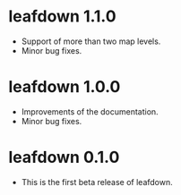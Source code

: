 # leafdown 1.1.0

* Support of more than two map levels.
* Minor bug fixes.

# leafdown 1.0.0

* Improvements of the documentation.
* Minor bug fixes.


# leafdown 0.1.0

* This is the first beta release of leafdown.

